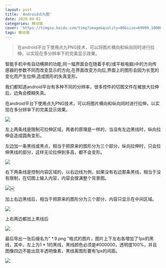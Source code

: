 ```yaml
---
layout: post
title: 'Android点九图'
date: 2020-04-02
categories: 移动端
cover: 'https://timgsa.baidu.com/timg?image&quality=80&size=b9999_10000&sec=1586708927503&di=6de8ef62fa18247f9a4d59b52da8c274&imgtype=0&src=http%3A%2F%2Fgss2.bdstatic.com%2F9fo3dSag_xI4khGkpoWK1HF6hhy%2Fbaike%2Fpic%2Fitem%2F9f510fb30f2442a733723c29db43ad4bd113023a.jpg'
tags: 移动端
---
```


> 在android平台下使用点九PNG技术，可以将图片横向和纵向同时进行拉伸，以实现在多分辨率下的完美显示效果。

智能手机中有自动横屏的功能,同一幅界面会在随着手机(或平板电脑)中的方向传感器的参数不同而改变显示的方向,在界面改变方向后,界面上的图形会因为长宽的变化而产生拉伸,造成图形的失真变形。

我们都知道android平台有多种不同的分辨率，很多控件的切图文件在被放大拉伸后，边角会模糊失真。

在android平台下使用点九PNG技术，可以将图片横向和纵向同时进行拉伸，以实现在多分辨率下的完美显示效果。

![](https://img.zcool.cn/community/018eb75e143f97a80120a895fd9bfe.png)

左上两条线是限制可拉伸区域，两者的原理是一样的，当没有左边黑线时，纵向拉伸会造成圆角变形。

左边加一条黑线或黑点，相当于把原来的图形分为三个部分，纵向拉伸时，只会拉伸黑线的部分，这样无论拉伸到多高，都不会变形。

![](https://img.zcool.cn/community/01299c5e143f89a80120a89535b8c9.png)

右下两条线是控制内容区域的，以右边线为例，如果没有右边那条黑线，相当于没有限制，在切图上输入内容，内容会撑满整个背景图。

![](https://img.zcool.cn/community/0182b55e143f6aa8012165182a4ab8.png)￼

加上右边黑线后，相当于把原来的图形分为三个部分，内容只显示在中间区域。

![](https://img.zcool.cn/community/01bd9c5e153baba80120a8956c02fe.png)

上右两边都加上黑线后

![](https://img.zcool.cn/community/017fff5e144176a80120a8956f8c0c.png)

最后导出一张后缀名为“ *.9.png ”格式的图片，图片上下左右各增加了1px的黑线，其中，左上为1 * 1的黑线，黑线颜色必须是#000000，透明度100%，并且图像四边不能出现半透明像素，黑线离图形要有1px的间距。


![](https://img.zcool.cn/community/0176765e1539c5a801216518299c08.png)
